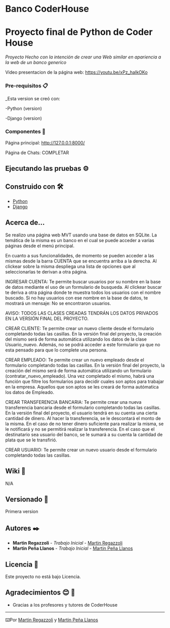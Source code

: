 # Banco CoderHouse

# Proyecto final de Python de Coder House

_Proyecto Hecho con la intención de crear una Web similar en apariencia a la web de un banco generico_

Video presentacion de la página web: https://youtu.be/xPz_haIkOKo

### Pre-requisitos 📋

_Esta version se creó con:

-Python (version)

-Django (version)


### Componentes 🔧

Página principal: http://127.0.0.1:8000/

Página de Chats: COMPLETAR


## Ejecutando las pruebas ⚙️


## Construido con 🛠️

* [Python](https://www.python.org/)
* [Django](https://www.djangoproject.com/)

## Acerca de...

Se realizo una página web MVT usando una base de datos en SQLite.
La temática de la misma es un banco en el cual se puede acceder a varias páginas desde el menú principal.

En cuanto a sus funcionalidades, de momento se pueden acceder a las mismas desde la barra CUENTA que se encuentra arriba a la derecha. 
Al clickear sobre la misma despliega una lista de opciones que al seleccionarlas te derivan a otra página.

INGRESAR CUENTA: Te permite buscar usuarios por su nombre en la base de datos mediante el uso de un formulario de busqueda. 
Al clickear buscar te deriva a otra página donde te muestra todos los usuarios con el nombre buscado. Si no hay usuarios con ese nombre en la base de datos, te mostrará un mensaje: No se encontraron usuarios.

AVISO: TODOS LAS CLASES CREADAS TENDRÁN LOS DATOS PRIVADOS EN LA VERSIÓN FINAL DEL PROYECTO.

CREAR CLIENTE: Te permite crear un nuevo cliente desde el formulario completando todas las casillas. En la versión final del proyecto, la creación del mismo será de forma automática utilizando los datos de la clase Usuario_nuevo.
Además, no se podrá acceder a este formulario ya que no esta pensado para que lo complete una persona.

CREAR EMPLEADO: Te permite crear un nuevo empleado desde el formulario completando todas las casillas. En la versión final del proyecto, la creación del mismo será de forma automática utilizando un formulario (contratar_nuevo_empleado).
Una vez completado el mismo, habrá una función que filtre los formularios para decidir cuales son aptos para trabajar en la empresa. Aquellos que son aptos se les creará de forma autómatica los datos de Empleado.

CREAR TRANSFERENCIA BANCARIA: Te permite crear una nueva transferencia bancaria desde el formulario completando todas las casillas. En la versión final del proyecto, el usuario tendrá en su cuenta una cierta cantidad de dinero. Al hacer la transferencia, se le descontará el monto de la misma.
En el caso de no tener dinero suficiente para realizar la misma, se le notificará y no se permitirá realizar la transferencia. En el caso que el destinatario sea usuario del banco, se le sumará a su cuenta la cantidad de plata que se le transfirió.

CREAR USUARIO: Te permite crear un nuevo usuario desde el formulario completando todas las casillas. 

## Wiki 📖

N/A

## Versionado 📌

Primera version

## Autores ✒️

* **Martin Regazzoli** - *Trabajo Inicial* - [Martin Regazzoli](https://github.com/Martin1110x)
* **Martin Peña Llanos** - *Trabajo Inicial* - [Martin Peña Llanos](https://github.com/MartinPenaLlanos)

## Licencia 📄

Este proyecto no está bajo Licencia.

## Agradecimientos 😊 🎁

* Gracias a los profesores y tutores de CoderHouse



---
⌨️Por [Martin Regazzoli](https://github.com/Martin1110x) y [Martin Peña Llanos](https://github.com/MartinPenaLlanos)

